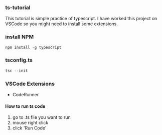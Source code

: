 ### ts-tutorial
This tutorial is simple practice of typescript.
I have worked this project on VSCode so you might need to install some extensions.

### install NPM
``` C
npm install -g typescript
```

### tsconfig.ts
``` C
tsc --init
```

### VSCode Extensions
- CodeRunner
#### How to run ts code
1. go to .ts file you want to run
2. mouse right click
3. click 'Run Code'
